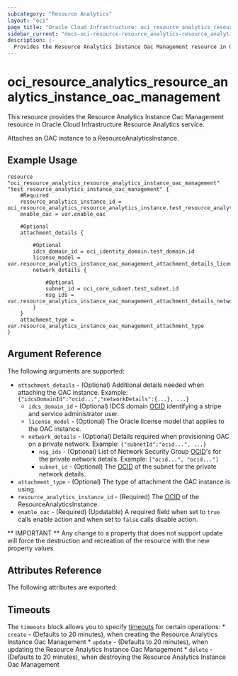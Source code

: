 ```yaml
---
subcategory: "Resource Analytics"
layout: "oci"
page_title: "Oracle Cloud Infrastructure: oci_resource_analytics_resource_analytics_instance_oac_management"
sidebar_current: "docs-oci-resource-resource_analytics-resource_analytics_instance_oac_management"
description: |-
  Provides the Resource Analytics Instance Oac Management resource in Oracle Cloud Infrastructure Resource Analytics service
---
```


# oci_resource_analytics_resource_analytics_instance_oac_management
This resource provides the Resource Analytics Instance Oac Management resource in Oracle Cloud Infrastructure Resource Analytics service.

Attaches an OAC instance to a ResourceAnalyticsInstance.


## Example Usage

```hcl
resource "oci_resource_analytics_resource_analytics_instance_oac_management" "test_resource_analytics_instance_oac_management" {
	#Required
	resource_analytics_instance_id = oci_resource_analytics_resource_analytics_instance.test_resource_analytics_instance.id
	enable_oac = var.enable_oac

	#Optional
	attachment_details {

		#Optional
		idcs_domain_id = oci_identity_domain.test_domain.id
		license_model = var.resource_analytics_instance_oac_management_attachment_details_license_model
		network_details {

			#Optional
			subnet_id = oci_core_subnet.test_subnet.id
			nsg_ids = var.resource_analytics_instance_oac_management_attachment_details_network_details_nsg_ids
		}
	}
	attachment_type = var.resource_analytics_instance_oac_management_attachment_type
}
```

## Argument Reference

The following arguments are supported:

* `attachment_details` - (Optional) Additional details needed when attaching the OAC instance.  Example: `{"idcsDomainId":"ocid...","networkDetails":{...}, ...}` 
	* `idcs_domain_id` - (Optional) IDCS domain [OCID](https://docs.cloud.oracle.com/iaas/Content/General/Concepts/identifiers.htm) identifying a stripe and service administrator user.
	* `license_model` - (Optional) The Oracle license model that applies to the OAC instance.
	* `network_details` - (Optional) Details required when provisioning OAC on a private network.  Example: `{"subnetId":"ocid...", ...}` 
		* `nsg_ids` - (Optional) List of Network Security Group [OCID](https://docs.cloud.oracle.com/iaas/Content/General/Concepts/identifiers.htm)'s for the private network details.  Example: `["ocid...", "ocid..."]` 
		* `subnet_id` - (Optional) The [OCID](https://docs.cloud.oracle.com/iaas/Content/General/Concepts/identifiers.htm) of the subnet for the private network details.
* `attachment_type` - (Optional) The type of attachment the OAC instance is using.
* `resource_analytics_instance_id` - (Required) The [OCID](https://docs.cloud.oracle.com/iaas/Content/General/Concepts/identifiers.htm) of the ResourceAnalyticsInstance.
* `enable_oac` - (Required) (Updatable) A required field when set to `true` calls enable action and when set to `false` calls disable action.


** IMPORTANT **
Any change to a property that does not support update will force the destruction and recreation of the resource with the new property values

## Attributes Reference

The following attributes are exported:


## Timeouts

The `timeouts` block allows you to specify [timeouts](https://registry.terraform.io/providers/oracle/oci/latest/docs/guides/changing_timeouts) for certain operations:
	* `create` - (Defaults to 20 minutes), when creating the Resource Analytics Instance Oac Management
	* `update` - (Defaults to 20 minutes), when updating the Resource Analytics Instance Oac Management
	* `delete` - (Defaults to 20 minutes), when destroying the Resource Analytics Instance Oac Management
